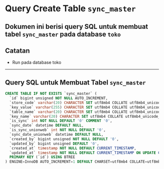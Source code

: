 # Query Create Table `sync_master`

Dokumen ini berisi query SQL untuk membuat tabel `sync_master` pada database `toko`
---

## Catatan

- Run pada database toko

---

## Query SQL untuk Membuat Tabel `sync_master`

```sql
CREATE TABLE IF NOT EXISTS `sync_master` (
  `id` bigint unsigned NOT NULL AUTO_INCREMENT,
  `store_code` varchar(20) CHARACTER SET utf8mb4 COLLATE utf8mb4_unicode_ci NOT NULL,
  `key_value` varchar(255) CHARACTER SET utf8mb4 COLLATE utf8mb4_unicode_ci DEFAULT NULL,
  `table_name` varchar(20) CHARACTER SET utf8mb4 COLLATE utf8mb4_unicode_ci DEFAULT NULL,
  `key_name` varchar(20) CHARACTER SET utf8mb4 COLLATE utf8mb4_unicode_ci DEFAULT NULL,
  `is_sync` int NOT NULL DEFAULT '0' COMMENT '0',
  `sync_date` datetime DEFAULT NULL,
  `is_sync_unionweb` int NOT NULL DEFAULT '0',
  `sync_date_unionweb` datetime DEFAULT NULL,
  `created_by` bigint unsigned NOT NULL DEFAULT '0',
  `updated_by` bigint unsigned DEFAULT '0',
  `created_at` timestamp NOT NULL DEFAULT CURRENT_TIMESTAMP,
  `updated_at` timestamp NOT NULL DEFAULT CURRENT_TIMESTAMP ON UPDATE CURRENT_TIMESTAMP,
  PRIMARY KEY (`id`) USING BTREE
) ENGINE=InnoDB AUTO_INCREMENT=1 DEFAULT CHARSET=utf8mb4 COLLATE=utf8mb4_unicode_ci ROW_FORMAT=DYNAMIC;
